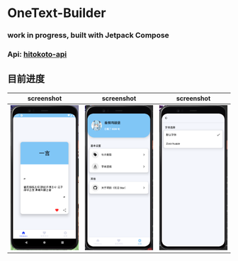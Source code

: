 # OneText-Builder

### work in progress, built with Jetpack Compose 

### Api: [hitokoto-api](https://github.com/hitokoto-osc/hitokoto-api)


## 目前进度


| screenshot | screenshot | screenshot |
| ---------- | ---------- | ---------- |
| ![](screenshots/demo.png) | ![](screenshots/demo2.png) | ![](screenshots/demo3.png) |

